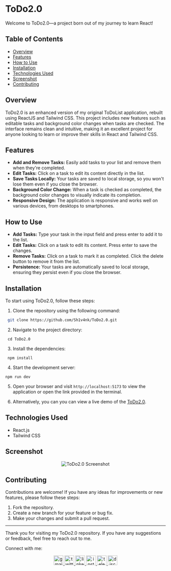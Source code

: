 # ToDo2.0

Welcome to ToDo2.0—a project born out of my journey to learn React!

## Table of Contents

- [Overview](#overview)
- [Features](#features)
- [How to Use](#how-to-use)
- [Installation](#installation)
- [Technologies Used](#technologies-used)
- [Screenshot](#screenshot)
- [Contributing](#contributing)

## Overview

ToDo2.0 is an enhanced version of my original ToDoList application, rebuilt using ReactJS and Tailwind CSS. This project includes new features such as editable tasks and background color changes when tasks are checked. The interface remains clean and intuitive, making it an excellent project for anyone looking to learn or improve their skills in React and Tailwind CSS.

## Features

- **Add and Remove Tasks:** Easily add tasks to your list and remove them when they're completed.
- **Edit Tasks:** Click on a task to edit its content directly in the list.
- **Save Tasks Locally:** Your tasks are saved to local storage, so you won't lose them even if you close the browser.
- **Background Color Change:** When a task is checked as completed, the background color changes to visually indicate its completion.
- **Responsive Design:** The application is responsive and works well on various devices, from desktops to smartphones.

## How to Use

- **Add Tasks:** Type your task in the input field and press enter to add it to the list.
- **Edit Tasks:** Click on a task to edit its content. Press enter to save the changes.
- **Remove Tasks:** Click on a task to mark it as completed. Click the delete button to remove it from the list.
- **Persistence:** Your tasks are automatically saved to local storage, ensuring they persist even if you close the browser.

## Installation

To start using ToDo2.0, follow these steps:

1. Clone the repository using the following command:

```bash
 git clone https://github.com/Sh1v4nk/ToDo2.0.git
```
2. Navigate to the project directory:
```
 cd ToDo2.0
```
3. Install the dependencies:
```
 npm install
```
4. Start the development server:
```
npm run dev
```
5. Open your browser and visit `http://localhost:5173` to view the application or open the link provided in the terminal.

6. Alternatively, you can you can view a live demo of the [ToDo2.0](https://todov2-react.vercel.app/).

## Technologies Used

- React.js
- Tailwind CSS

## Screenshot

<div align="center">
    <img src="https://i.ibb.co/Lz4S9Dt/image.png" alt="ToDo2.0 Screenshot" />
</div>

## Contributing

Contributions are welcome! If you have any ideas for improvements or new features, please follow these steps:

1. Fork the repository.
2. Create a new branch for your feature or bug fix.
3. Make your changes and submit a pull request.

---

Thank you for visiting my ToDo2.0 repository. If you have any suggestions or feedback, feel free to reach out to me.

Connect with me:

<div align="center">
  <a href="mailto:shivankpandey113@gmail.com" target="_blank">
    <img src="https://img.shields.io/static/v1?message=Gmail&logo=gmail&label=&color=D14836&logoColor=white&labelColor=&style=for-the-badge" height="30" alt="gmail logo"  />
  </a>
  <a href="https://twitter.com/sh1v4nk" target="_blank">
    <img src="https://img.shields.io/static/v1?message=Twitter&logo=twitter&label=&color=1DA1F2&logoColor=white&labelColor=&style=for-the-badge" height="30" alt="twitter logo"  />
  </a>
    <a href="https://www.linkedin.com/in/sh1v4nk/" target="_blank">
    <img src="https://img.shields.io/static/v1?message=LinkedIn&logo=linkedin&label=&color=0077B5&logoColor=white&labelColor=&style=for-the-badge" height="30" alt="linkedin logo"  />
  </a>
  <a href="https://www.instagram.com/sh1v4nk_/" target="_blank">
    <img src="https://img.shields.io/static/v1?message=Instagram&logo=instagram&label=&color=E4405F&logoColor=white&labelColor=&style=for-the-badge" height="30" alt="instagram logo"  />
  </a>
  <a href="https://t.me/BlackGoku_69th" target="_blank">
    <img src="https://img.shields.io/static/v1?message=Telegram&logo=telegram&label=&color=2CA5E0&logoColor=white&labelColor=&style=for-the-badge" height="30" alt="telegram logo"  />
  </a>
  <a href="https://discord.com/users/571299781096505344" target="_blank">
    <img src="https://img.shields.io/static/v1?message=Discord&logo=discord&label=&color=7289DA&logoColor=white&labelColor=&style=for-the-badge" height="30" alt="discord logo"  />
  </a>
</div>

